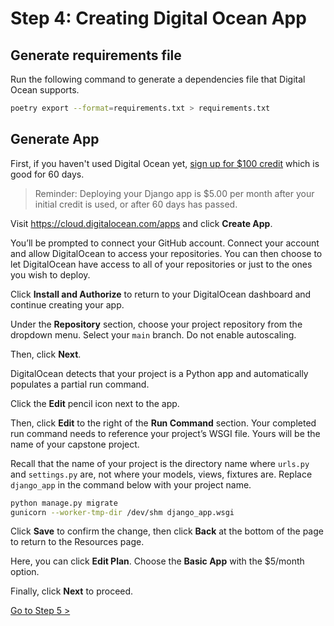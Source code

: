 # Step 4: Creating Digital Ocean App

## Generate requirements file

Run the following command to generate a dependencies file that Digital Ocean supports.

```bash
poetry export --format=requirements.txt > requirements.txt
```

## Generate App

First, if you haven't used Digital Ocean yet, [sign up for $100 credit](https://m.do.co/c/47e5e578d1cd) which is good for 60 days.

> Reminder: Deploying your Django app is $5.00 per month after your initial credit is used, or after 60 days has passed.

Visit https://cloud.digitalocean.com/apps and click **Create App**.

You’ll be prompted to connect your GitHub account. Connect your account and allow DigitalOcean to access your repositories. You can then choose to let DigitalOcean have access to all of your repositories or just to the ones you wish to deploy.

Click **Install and Authorize** to return to your DigitalOcean dashboard and continue creating your app.

Under the **Repository** section, choose your project repository from the dropdown menu. Select your `main` branch. Do not enable autoscaling.

Then, click **Next**.

DigitalOcean detects that your project is a Python app and automatically populates a partial run command.

Click the **Edit** pencil icon next to the app.

Then, click **Edit** to the right of the **Run Command** section. Your completed run command needs to reference your project’s WSGI file. Yours will be the name of your capstone project.

Recall that the name of your project is the directory name where `urls.py` and `settings.py` are, not where your models, views, fixtures are. Replace `django_app` in the command below with your project name.

```sh
python manage.py migrate
gunicorn --worker-tmp-dir /dev/shm django_app.wsgi
```

Click **Save** to confirm the change, then click **Back** at the bottom of the page to return to the Resources page.

Here, you can click **Edit Plan**. Choose the **Basic App** with the $5/month option.

Finally, click **Next** to proceed.

[Go to Step 5 >](./DEPLOY_DJANGO_05.md)

